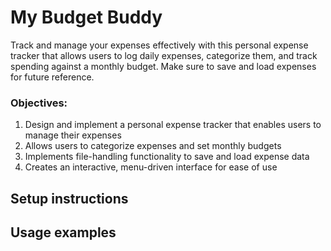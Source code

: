 # My Budget Buddy

Track and manage your expenses effectively with this personal expense tracker that allows users to log
daily expenses, categorize them, and track spending against a monthly budget. Make sure to save and load expenses for future
reference.

### Objectives:
1. Design and implement a personal expense tracker that enables users to
manage their expenses
2. Allows users to categorize expenses and set monthly budgets
3. Implements file-handling functionality to save and load expense data
4. Creates an interactive, menu-driven interface for ease of use

## Setup instructions

## Usage examples
